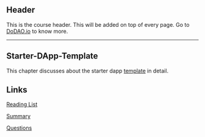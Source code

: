 ## Header
This is the course header. This will be added on top of every page. Go to [DoDAO.io](https://www.dodao.io) to know more.

---

## Starter-DApp-Template
 
This chapter discusses about the starter dapp [template](https://github.com/DoDAO-io/dodao-simple-contract-template) in detail. 


## Links
[Reading List](./../../generated/readings/starter-dapp-template.md)

[Summary](./../../generated/summaries/starter-dapp-template.md)

[Questions](./../../generated/questions/starter-dapp-template.md)